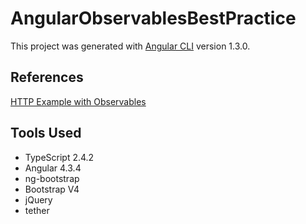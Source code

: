 # AngularObservablesBestPractice

This project was generated with [Angular CLI](https://github.com/angular/angular-cli) version 1.3.0.

## References
[HTTP Example with Observables](https://codecraft.tv/courses/angular/http/http-with-observables/#_using_the_code_async_code_pipe)

## Tools Used

* TypeScript 2.4.2
* Angular 4.3.4
* ng-bootstrap
* Bootstrap V4 
* jQuery
* tether
